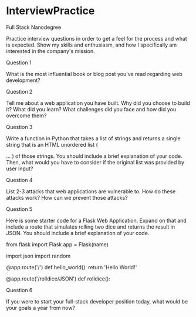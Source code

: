 # InterviewPractice
Full Stack Nanodegree

Practice interview questions in order to get a feel for the process and what is expected.
Show my skills and enthusiasm, and how I specifically am interested in the company's mission.


Question 1

What is the most influential book or blog post you’ve read regarding web development?


Question 2

Tell me about a web application you have built. Why did you choose to build it? What did you learn? What challenges did you face and how did you overcome them?


Question 3

Write a function in Python that takes a list of strings and returns a single string that is an HTML unordered list (

...
) of those strings. You should include a brief explanation of your code. Then, what would you have to consider if the original list was provided by user input?


Question 4

List 2-3 attacks that web applications are vulnerable to. How do these attacks work? How can we prevent those attacks?


Question 5

Here is some starter code for a Flask Web Application. Expand on that and include a route that simulates rolling two dice and returns the result in JSON. You should include a brief explanation of your code.

from flask import Flask app = Flask(name)

import json import random

@app.route('/') def hello_world(): return 'Hello World!'

@app.route('/rolldice/JSON') def rolldice():


Question 6

If you were to start your full-stack developer position today, what would be your goals a year from now?
